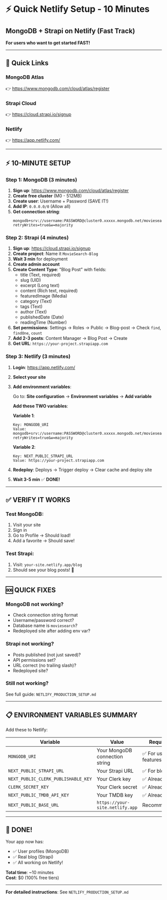 # ⚡ Quick Netlify Setup - 10 Minutes

## MongoDB + Strapi on Netlify (Fast Track)

**For users who want to get started FAST!**

---

## 🎯 Quick Links

### MongoDB Atlas
👉 https://www.mongodb.com/cloud/atlas/register

### Strapi Cloud
👉 https://cloud.strapi.io/signup

### Netlify
👉 https://app.netlify.com/

---

## ⚡ 10-MINUTE SETUP

### Step 1: MongoDB (3 minutes)

1. **Sign up**: https://www.mongodb.com/cloud/atlas/register
2. **Create free cluster** (M0 - 512MB)
3. **Create user**: Username + Password (SAVE IT!)
4. **Add IP**: `0.0.0.0/0` (Allow all)
5. **Get connection string**:
   ```
   mongodb+srv://username:PASSWORD@cluster0.xxxxx.mongodb.net/moviesearch?retryWrites=true&w=majority
   ```

### Step 2: Strapi (4 minutes)

1. **Sign up**: https://cloud.strapi.io/signup
2. **Create project**: Name it `MovieSearch-Blog`
3. **Wait 3 min** for deployment
4. **Create admin account**
5. **Create Content Type**: "Blog Post" with fields:
   - title (Text, required)
   - slug (UID)
   - excerpt (Long text)
   - content (Rich text, required)
   - featuredImage (Media)
   - category (Text)
   - tags (Text)
   - author (Text)
   - publishedDate (Date)
   - readingTime (Number)
6. **Set permissions**: Settings → Roles → Public → Blog-post → Check `find`, `findOne`, `count`
7. **Add 2-3 posts**: Content Manager → Blog Post → Create
8. **Get URL**: `https://your-project.strapiapp.com`

### Step 3: Netlify (3 minutes)

1. **Login**: https://app.netlify.com/
2. **Select your site**
3. **Add environment variables**:

   Go to: **Site configuration** → **Environment variables** → **Add variable**

   **Add these TWO variables**:

   **Variable 1**:
   ```
   Key: MONGODB_URI
   Value: mongodb+srv://username:PASSWORD@cluster0.xxxxx.mongodb.net/moviesearch?retryWrites=true&w=majority
   ```

   **Variable 2**:
   ```
   Key: NEXT_PUBLIC_STRAPI_URL
   Value: https://your-project.strapiapp.com
   ```

4. **Redeploy**: Deploys → Trigger deploy → Clear cache and deploy site

5. **Wait 3-5 min** ✅ **DONE!**

---

## ✅ VERIFY IT WORKS

### Test MongoDB:
1. Visit your site
2. Sign in
3. Go to Profile → Should load!
4. Add a favorite → Should save!

### Test Strapi:
1. Visit: `your-site.netlify.app/blog`
2. Should see your blog posts! 🎉

---

## 🆘 QUICK FIXES

### MongoDB not working?
- Check connection string format
- Username/password correct?
- Database name is `moviesearch`?
- Redeployed site after adding env var?

### Strapi not working?
- Posts published (not just saved)?
- API permissions set?
- URL correct (no trailing slash)?
- Redeployed site?

### Still not working?
See full guide: `NETLIFY_PRODUCTION_SETUP.md`

---

## 📋 ENVIRONMENT VARIABLES SUMMARY

Add these to Netlify:

| Variable | Value | Required |
|----------|-------|----------|
| `MONGODB_URI` | Your MongoDB connection string | ✅ For user features |
| `NEXT_PUBLIC_STRAPI_URL` | Your Strapi URL | ✅ For blog |
| `NEXT_PUBLIC_CLERK_PUBLISHABLE_KEY` | Your Clerk key | ✅ Already set |
| `CLERK_SECRET_KEY` | Your Clerk secret | ✅ Already set |
| `NEXT_PUBLIC_TMDB_API_KEY` | Your TMDB key | ✅ Already set |
| `NEXT_PUBLIC_BASE_URL` | `https://your-site.netlify.app` | Recommended |

---

## 🎉 DONE!

Your app now has:
- ✅ User profiles (MongoDB)
- ✅ Real blog (Strapi)
- ✅ All working on Netlify!

**Total time**: ~10 minutes  
**Cost**: $0 (100% free tiers)

---

**For detailed instructions**: See `NETLIFY_PRODUCTION_SETUP.md`

